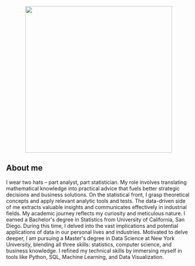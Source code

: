 ### 
<div id="header" align="center">
  <img src="https://media.giphy.com/media/wRmOK4J2261gI/giphy.gif" width="400"/>
</div>


## About me
I wear two hats – part analyst, part statistician. My role involves translating mathematical knowledge into practical advice that fuels better strategic decisions and business solutions. On the statistical front, I grasp theoretical concepts and apply relevant analytic tools and tests. The data-driven side of me extracts valuable insights and communicates effectively in industrial fields.
My academic journey reflects my curiosity and meticulous nature. I earned a Bachelor's degree in Statistics from University of California, San Diego. During this time, I delved into the vast implications and potential applications of data in our personal lives and industries. Motivated to delve deeper, I am pursuing a Master's degree in Data Science at New York University, blending all three skills: statistics, computer science, and business knowledge. I refined my technical skills by immersing myself in tools like Python, SQL, Machine Learning, and Data Visualization.

<!--
## Things I am passionate about
- 🍰🐶🎹
- Play around with data



<br><br><br>







**yinyin0916/yinyin0916** is a ✨ _special_ ✨ repository because its `README.md` (this file) appears on your GitHub profile.

Here are some ideas to get you started:

- 🔭 I’m currently working on ...
- 🌱 I’m currently learning ...
- 👯 I’m looking to collaborate on ...
- 🤔 I’m looking for help with ...
- 💬 Ask me about ...
- 📫 How to reach me: ...
- 😄 Pronouns: ...
- ⚡ Fun fact: ...
-->
